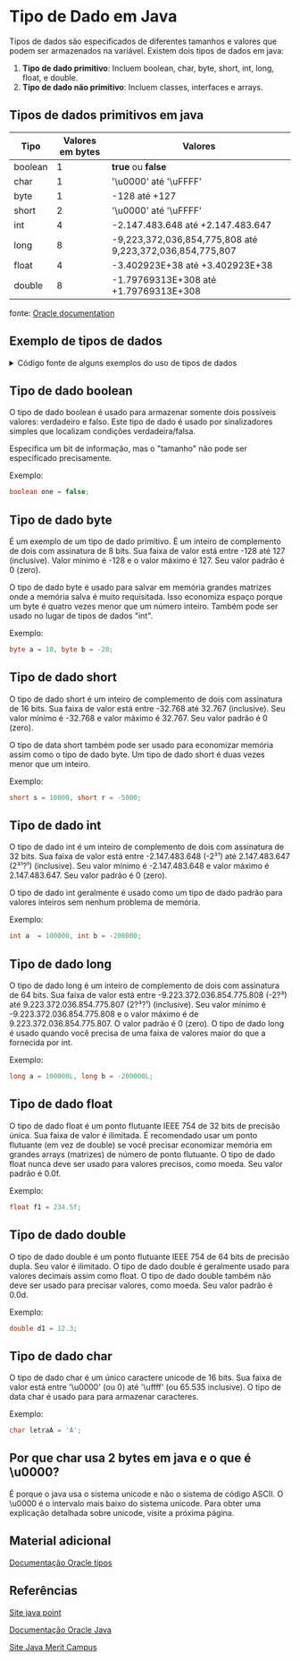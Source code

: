 # Tipo de Dado em Java
Tipos de dados são especificados de diferentes tamanhos e valores que podem ser armazenados na variável. Existem dois tipos de dados em java:

1. **Tipo de dado primitivo**: Incluem boolean, char, byte, short, int, long, float, e double.
2. **Tipo de dado não primitivo**: Incluem classes, interfaces e arrays.

## Tipos de dados primitivos em java
|Tipo |Valores em bytes|Valores                            |
|---  |---            |---                                |
|boolean|1            |**true** ou **false**              |
|char |1              |'\u0000' até '\uFFFF'              |
|byte |1              |-128 até +127                      |
|short|2             |'\u0000' até '\uFFFF'              |
|int  |4             |-2.147.483.648 até +2.147.483.647  |
|long |8             |-9,223,372,036,854,775,808 até 9,223,372,036,854,775,807                    |
|float|4             |-3.402923E+38 até +3.402923E+38  |
|double|8             |-1.79769313E+308 até +1.79769313E+308  |

fonte: [Oracle documentation](https://docs.oracle.com/javase/tutorial/java/nutsandbolts/datatypes.html)

## Exemplo de tipos de dados

<details>
  <summary> Código fonte de alguns exemplos do uso de tipos de dados </summary>  
  
  ``` java
  public static void exemplosVariaveis() {
    	
    	  // Exemplo número inteiro
        int idade = 5;
        // Exemplo número de precisão
        float altura = 1.85f;
        // Exemplo número de precisão dupla (até 15 casas após a virgula)
        double numeroPI = 3.1415926562;
        // Exemplo de do tipo Char
        char umaLetra = 'D';
        // Exemplo de do tipo Char
        boolean souPessoa = true;
        // Exemplo de do tipo Char
        String meuTexto = "Hello";     
                
        // Imprimindo os valores
        System.out.println("Minha idade é " + idade);
        System.out.println("Minha altura é " + altura);
        System.out.println("O numero PI é aproximadamente " + numeroPI);
        System.out.println("Eu sou uma pessoa ? " + souPessoa);
        System.out.println("Um texto qualquer " + meuTexto);
    }
  
  ```
</details>

## Tipo de dado boolean
O tipo de dado boolean é usado para armazenar somente dois possíveis valores: verdadeiro e falso. Este tipo de dado é usado por sinalizadores simples que localizam condições verdadeira/falsa.

Especifica um bit de informação, mas o "tamanho" não pode ser especificado precisamente.

Exemplo:   
``` java 
boolean one = false; 
```

## Tipo de dado byte
É um exemplo de um tipo de dado primitivo. É um inteiro de complemento de dois com assinatura de 8 bits. Sua faixa de valor está entre -128 até 127 (inclusive). Valor mínimo é -128 e o valor máximo é 127. Seu valor padrão é 0 (zero).

O tipo de dado byte é usado para salvar em memória grandes matrizes onde a memória salva é muito requisitada. Isso economiza espaço porque um byte é quatro vezes menor que um número inteiro. Também pode ser usado no lugar de tipos de dados "int".

Exemplo: 
``` java
byte a = 10, byte b = -20;
```
## Tipo de dado short
O tipo de dado short é um inteiro de complemento de dois com assinatura de 16 bits. Sua faixa de valor está entre -32.768 até 32.767 (inclusive). Seu valor mínimo é -32.768 e valor máximo é 32.767. Seu valor padrão é 0 (zero).

O tipo de data short também pode ser usado para economizar memória assim como o tipo de dado byte. Um tipo de dado short é duas vezes menor que um inteiro.

Exemplo: 
``` java
short s = 10000, short r = -5000;
```

## Tipo de dado int
O tipo de dado int é um inteiro de complemento de dois com assinatura de 32 bits. Sua faixa de valor está entre -2.147.483.648 (-2³¹) até 2.147.483.647 (2³¹?¹) (inclusive). Seu valor mínimo é -2.147.483.648 e valor máximo é 2.147.483.647. Seu valor padrão é 0 (zero).

O tipo de dado int geralmente é usado como um tipo de dado padrão para valores inteiros sem nenhum problema de memória.

Exemplo: 
``` java
int a  = 100000, int b = -200000;
```
## Tipo de dado long
O tipo de dado long é um inteiro de complemento de dois com assinatura de 64 bits. Sua faixa de valor está entre -9.223.372.036.854.775.808 (-2?³) até 9.223.372.036.854.775.807 (2?³?¹) (inclusive). Seu valor mínimo é -9.223.372.036.854.775.808 e o valor máximo é de 9.223.372.036.854.775.807. O valor padrão é 0 (zero). O tipo de dado long é usado quando você precisa de uma faixa de valores maior do que a fornecida por int.

Exemplo: 
``` java
long a = 100000L, long b = -200000L;
```
## Tipo de dado float
O tipo de dado float é um ponto flutuante IEEE 754 de 32 bits de precisão única. Sua faixa de valor é ilimitada. É recomendado usar um ponto flutuante (em vez de double) se você precisar economizar memória em grandes arrays (matrizes) de número de ponto flutuante. O tipo de dado float nunca deve ser usado para valores precisos, como moeda. Seu valor padrão é 0.0f.

Exemplo: 
``` java
float f1 = 234.5f;
```
## Tipo de dado double
O tipo de dado double é um ponto flutuante IEEE 754 de 64 bits de precisão dupla. Seu valor é ilimitado. O tipo de dado double é geralmente usado para valores decimais assim como float. O tipo de dado double também não deve ser usado para precisar valores, como moeda. Seu valor padrão é 0.0d.

Exemplo: 
``` java
double d1 = 12.3;
```
## Tipo de dado char
O tipo de dado char é um único caractere unicode de 16 bits. Sua faixa de valor está entre '\u0000' (ou 0) até '\uffff' (ou 65.535 inclusive). O tipo de data char é usado para para armazenar caracteres.

Exemplo: 
``` java
char letraA = 'A';
```

## Por que char usa 2 bytes em java e o que é \u0000?
É porque o java usa o sistema unicode e não o sistema de código ASCII. O \u0000 é o intervalo mais baixo do sistema unicode. Para obter uma explicação detalhada sobre unicode, visite a próxima página.

## Material adicional
[Documentação Oracle tipos](https://docs.oracle.com/javase/specs/jls/se7/html/jls-4.html#jls-4.2.3)

## Referências

[Site java point](https://www.javatpoint.com/pt/tipo-de-dado-em-java#:~:text=Java%20%C3%A9%20uma%20linguagem%20de%20programa%C3%A7%C3%A3o%20estaticamente%20tipada.,%202%20byte%20%204%20more%20rows%20)

[Documentação Oracle Java](https://docs.oracle.com/javase/tutorial/java/nutsandbolts/datatypes.html)

[Site Java Merit Campus](http://java.meritcampus.com/core-java-topics/java-data-types)
